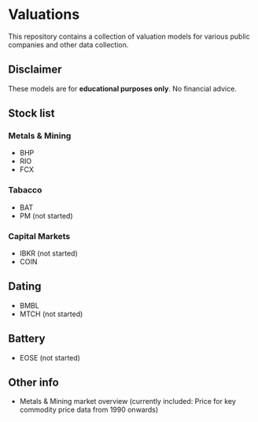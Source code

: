 # Valuations
This repository contains a collection of valuation models for various public companies and other data collection.

## Disclaimer
These models are for **educational purposes only**. No financial advice.

## Stock list

### Metals & Mining
- BHP
- RIO
- FCX

### Tabacco
- BAT
- PM (not started)

### Capital Markets
- IBKR (not started)
- COIN

## Dating
- BMBL
- MTCH (not started)

## Battery
- EOSE (not started)


## Other info
- Metals & Mining market overview (currently included: Price for key commodity price data from 1990 onwards)
